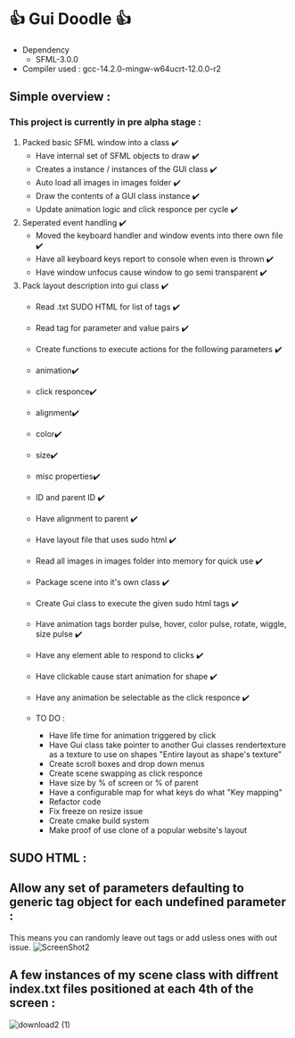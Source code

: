 # :thumbsup: Gui Doodle :thumbsup:
- Dependency
   - SFML-3.0.0
- Compiler used : gcc-14.2.0-mingw-w64ucrt-12.0.0-r2
## Simple overview :
### This project is currently in pre alpha stage :
1. Packed basic SFML window into a class ✔️
      - Have internal set of SFML objects to draw ✔️
      - Creates a instance / instances of the GUI class ✔️
      - Auto load all images in images folder ✔️
      - Draw the contents of a GUI class instance ✔️
      - Update animation logic and click responce per cycle ✔️
2. Seperated event handling ✔️
   - Moved the keyboard handler and window events into there own file ✔️
   - Have all keyboard keys report to console when even is thrown ✔️
   - Have window unfocus cause window to go semi transparent ✔️
3. Pack layout description into gui class ✔️
      - Read .txt SUDO HTML for list of tags ✔️
      - Read tag for parameter and value pairs ✔️
      - Create functions to execute actions for the following parameters ✔️
      -    animation✔️
      -    click responce✔️
      -    alignment✔️
      -    color✔️
      -    size✔️
      -    misc properties✔️
      -    ID and parent ID ✔️
      -    Have alignment to parent ✔️
      - Have layout file that uses sudo html ✔️
      - Read all images in images folder into memory for quick use ✔️
      - Package scene into it's own class ✔️
      - Create Gui class to execute the given sudo html tags ✔️
      - Have animation tags border pulse, hover, color pulse, rotate, wiggle, size pulse ✔️
      - Have any element able to respond to clicks ✔️
      - Have clickable cause start animation for shape ✔️
      - Have any animation be selectable as the click responce ✔️
        
   - TO DO :
      - Have life time for animation triggered by click
      - Have Gui class take pointer to another Gui classes rendertexture as a texture to use on shapes "Entire layout as shape's texture"
      - Create scroll boxes and drop down menus
      - Create scene swapping as click responce
      - Have size by % of screen or % of parent
      - Have a configurable map for what keys do what "Key mapping"
      - Refactor code
      - Fix freeze on resize issue
      - Create cmake build system
      - Make proof of use clone of a popular website's layout

## SUDO HTML :
## Allow any set of parameters defaulting to generic tag object for each undefined parameter :
   This means you can randomly leave out tags or add usless ones with out issue.
![ScreenShot2](https://github.com/user-attachments/assets/400dd095-cef5-4be4-9b02-544e7ab74a9e)

## A few instances of my scene class with diffrent index.txt files positioned at each 4th of the screen :
![download2 (1)](https://github.com/user-attachments/assets/e9ed4f4e-8af9-4544-b50b-52f883e132b7)
